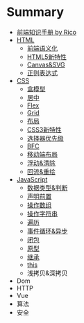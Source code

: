 # Summary

* [前端知识手册 by Rico](README.md)
* [HTML](a.md)
  * [前端语义化](a/qian-duan-yu-yi-hua.md)
  * [HTML5新特性](a/html5xin-te-xing.md)
  * [Canvas&SVG](a/canvas.md)
  * [正则表达式](a/zheng-ze-biao-da-shi.md)
* [CSS](chapter1.md)
  * [盒模型](chapter1/he-mo-xing.md)
  * [居中](chapter1/ru-he-ju-zhong-ff1f.md)
  * [Flex](chapter1/flex.md)
  * [Grid](chapter1/grid.md)
  * [布局](chapter1/bu-ju.md)
  * [CSS3新特性](chapter1/css3xin-te-xing.md)
  * [选择器优先级](chapter1/xuan-ze-qi-you-xian-ji.md)
  * [BFC](chapter1/bfc.md)
  * [移动端布局](chapter1/yi-dong-duan-bu-ju.md)
  * [浮动&清除](chapter1/fu-52a826-qing-chu.md)
  * [回流&重绘](chapter1/hui-6d4126-zhong-hui.md)
* [JavaScript](12.md)
  * [数据类型&判断](12/jsshu-ju-lei-xing.md)
  * [声明前置](12/sheng-ming-qian-zhi.md)
  * [操作数组](12/cao-zuo-shu-zu.md)
  * [操作字符串](12/cao-zuo-zi-fu-chuan.md)
  * [遍历](12/bian-li-dui-xiang-shu-xing.md)
  * [事件循环&异步](12/shi-jian-xun-huan.md)
  * [闭包](12/bi-bao.md)
  * [原型](12/yuan-xing.md)
  * [继承](12/ji-cheng.md)
  * [this](12/this.md)
  * 浅拷贝&深拷贝
* Dom
* HTTP
* Vue
* 算法
* 安全

